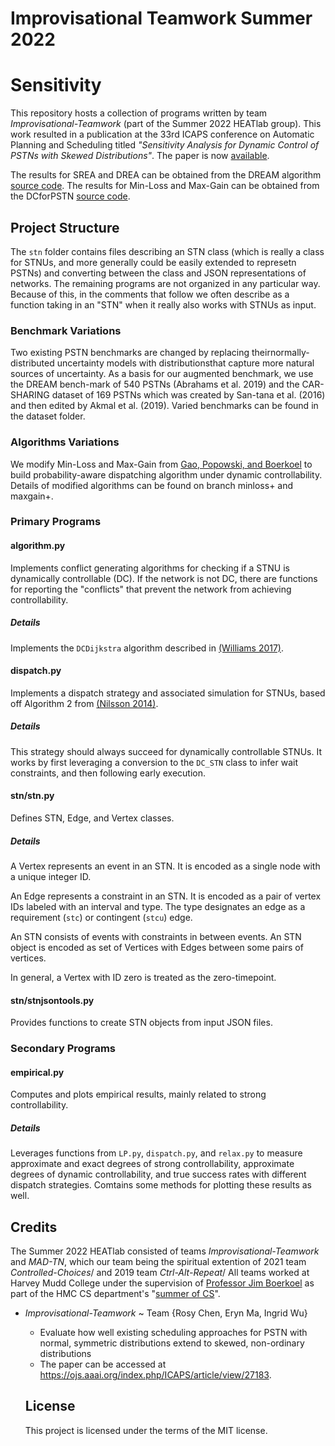 # Improvisational Teamwork Summer 2022 

# Sensitivity
This repository hosts a collection of programs written by team *Improvisational-Teamwork* (part of the Summer 2022 HEATlab group). This work resulted in a publication at the 33rd ICAPS conference on Automatic Planning and Scheduling titled *"Sensitivity Analysis for Dynamic Control of PSTNs with Skewed Distributions"*.  The paper is now [available](https://ojs.aaai.org/index.php/ICAPS/article/view/27183/26956).

<!--- Note that the files included in this repository need to be executed within the code environment created by team *Prob-In-Ctrl* of HEATlab, which can be accessed [here](https://github.com/HEATlab/Prob-in-Ctrl). Additionally, -->

The results for SREA and DREA can be obtained from the DREAM algorithm [source code](https://github.com/HEATlab/DREAM). The results for Min-Loss and Max-Gain can be obtained from the DCforPSTN [source code](https://github.com/HEATlab/DCforPSTN).
<!-- 
## Data Processing
The `dataset` folder hosts JSON representations of STNUs used in our research.
These STNUs were constructed from the *ROVERS* and *CAR-SHARING* PSTNs, made by [(Santana et. al. 2016)](https://www.aaai.org/ocs/index.php/ICAPS/ICAPS16/paper/view/13138) and available [here](http://groups.csail.mit.edu/mers/datasets/scheduling/), by replacing distributions with finite intervals over all contingent edges.  

Each STNU is encoded by a list of nodes and constraints between those nodes.
All 452 STNUs in the `dataset/dynamically_controllable` directory are dynamically controllable while the 169 STNUs in the `dataset/uncontrollable` directory are consistent, but not dynamically controllable.

This dataset of networks is referenced in [the paper](https://www.cs.hmc.edu/HEAT/papers/Akmal_et_al_ICAPS_2019.pdf) our team submitted to [ICAPS 2019](https://icaps19.icaps-conference.org/).

## Documentation
Files throughout the project are commented in doxygen style. -->

## Project Structure
The `stn` folder contains files describing an STN class (which is really a class for STNUs, and more generally could be easily extended to represetn PSTNs) and converting between the class and JSON representations of networks. 
The remaining programs are not organized in any particular way. Because of this, in the comments that follow we often describe as a function taking in an "STN" when it really also works with STNUs as input.

### Benchmark Variations
Two existing PSTN benchmarks are changed by replacing theirnormally-distributed  uncertainty  models  with  distributionsthat capture more natural sources of uncertainty. As a basis for our augmented benchmark, we use the DREAM bench-mark of 540 PSTNs (Abrahams et al. 2019) and the CAR-SHARING dataset of 169 PSTNs which was created by San-tana et al. (2016) and then edited by Akmal et al. (2019). Varied benchmarks can be found in the dataset folder.

### Algorithms Variations
We modify Min-Loss and Max-Gain from [Gao, Popowski, and Boerkoel](https://dblp.org/rec/conf/aaai/GaoPB20.html) to build probability-aware dispatching algorithm under dynamic controllability. Details of modified algorithms can be found on branch minloss+ and maxgain+.

### Primary Programs

#### algorithm.py
Implements conflict generating algorithms for checking if a STNU is dynamically controllable (DC).
If the network is not DC, there are functions for reporting the "conflicts" that prevent the network from achieving controllability.
##### Details
Implements the `DCDijkstra` algorithm described in [(Williams 2017)](https://www.ijcai.org/proceedings/2017/598).

#### dispatch.py
Implements a dispatch strategy and associated simulation for STNUs, based off Algorithm 2 from [(Nilsson 2014)](https://pdfs.semanticscholar.org/0313/af826f45d090a63fd5d787c92321666115c8.pdf).
##### Details
This strategy should always succeed for dynamically controllable STNUs.
It works by first leveraging a conversion to the `DC_STN` class to infer wait constraints, and then following early execution.

<!-- #### LP.py
Uses `PuLP` module to set up and solve several different LPs.
These LPs are primarily attempts at linearizing the calculation for degree of strong controllability.
The main structure of the constraints remains the same accross most of the programs, but there are many different types of objective functions used.
##### Details
This files contains 4 different LPs (Original LP has two different kinds objectives).
* *Original LP (with naive objective function)*: In this LP, we are minimizing the sum of contingent intervals shrinked.
* *Original LP*: In this LP, we are minimizing the sum of contingent intervals shrinked divided by original length of the contingent intervals.
* *Proportion LP*: In this LP, we are shrinking all contingent edges by the
same proportion, and we are minimizing the proportion shrinked.
* *Maximin LP*: In this LP, we are maximizing the minimum amount we can shrink from a contingent edge.
* *Minimax LP*: In this LP, we are minimizing the maximum amount we can shrink from a contingent edge.

Through experiments, we discovered that the *Original LP* was the best approximation for the degree of strong controllability.
This method is referred to in our paper as the DSC-LP. 


#### probability.py
Stores functions that, given conflicts from non-DC network, return the predicted probability of successful dispatch on those networks.
##### Details
The approximation here is an application of CLT to sums of uniformly distributed random variables. -->

<!-- #### relax.py
Using the routines from `algorithm.py` and `LP.py`, defines various different ways of selecting "maximal" subintervals.
##### Description
The approaches for computing subintervals in the strong controllability case involve using solutions from some LPs.
In the dynamic controllability case, the main approach implemented is the `optimalRelax` function, which is a very straightforward algorithm (with `O(k*log k)` complexity, if `k` is the number of edges in the conflict) that finds the true maximum subintervals (in the sense of maximizing resulting volume while ensuring the conflict is resolved). -->

#### stn/stn.py
Defines STN, Edge, and Vertex classes.
##### Details
A Vertex represents an event in an STN.
It is encoded as a single node with a unique integer ID.

An Edge represents a constraint in an STN.
It is encoded as a pair of vertex IDs labeled with an interval and type.
The type designates an edge as a requirement (`stc`) or contingent (`stcu`) edge.

An STN consists of events with constraints in between events.
An STN object is encoded as set of Vertices with Edges between some pairs of vertices.

In general, a Vertex with ID zero is treated as the zero-timepoint.

#### stn/stnjsontools.py
Provides functions to create STN objects from input JSON files.


### Secondary Programs

<!-- #### dc_stn.py
An older file.
Builds a `DC_STN` class that represents STNUs with an aim of manipulating the associated labeled distance graph.
Implements the DC checking algorithm described in [(Morris 2003)](https://pdfs.semanticscholar.org/6fb1/b64231b23924bd9e2a1c49f3b282a99e2f15.pdf).
Also has a function for checking if STNs are consistent or not. -->

#### empirical.py
Computes and plots empirical results, mainly related to strong controllability.
##### Details
Leverages functions from `LP.py`, `dispatch.py`, and `relax.py` to measure approximate and exact degrees of strong controllability, approximate degrees of dynamic controllability, and true success rates with different dispatch strategies.
Comtains some methods for plotting these results as well.

<!-- #### plot.py
A file that makes use of the `plotly` module to make some nice graphs of the results outputted by `empirical.py`.  

#### result_stats.py
A short file for computing correlations between some of the sets of data stored in the `result` folder.

#### simulation.py
Attempts at writing early and late strategies for dispatch on STNUs.
This program did not really end up getting used, since the attempts at implementing early and late strategies here are incorrect.
Instead, we only used the simulation presented in `dispatch.py`.

#### util.py
Holds a few helpful functions, which are called by other programs.
##### Details
Provides
- `STNtoDCSTN`: a function for converting from `STN` objects to `DC_STN` objects
- `normal`:     a function for getting STNUs in normal form (that is, all contingent edges have lower bound zero)
- `PriorityQueue`: a class implementing a standard min-heap

### Interfacing with NEOS

#### build_xml.py
A python program to take in AMPL model files and convert them to an XML format that can be submitted to the NEOS server.

#### model.py
Given an STNU, builds the corresponding optimization problem for computing the degree of strong controllability for the network.
##### Details
The output is an AMPL file.
The objective function is the logarithm of the product of the lengths of contingent subintervals.

#### NeosClient.py
A NEOS Python client (made available by the [NEOS server](https://neos-server.org/neos/downloads.html)) that has been mildly modified. This is used to submit optimization problems to NEOS, and then extract the values achieved by the objective function once the jobs are finished. -->



<!-- ### Other Files

#### result
This folder contains several JSON files storing results we found related to degree of controllability, empirical success rates for dispatch, and solutions to nonlinear optimization problems. -->

## Credits
The Summer 2022 HEATlab consisted of teams *Improvisational-Teamwork* and *MAD-TN*, which our team being the spiritual extention of 2021 team *Controlled-Choices*/ and 2019 team *Ctrl-Alt-Repeat*/
All teams worked at Harvey Mudd College under the supervision of [Professor Jim Boerkoel](https://www.cs.hmc.edu/~boerkoel/) as part of the HMC CS department's "[summer of CS](https://www.cs.hmc.edu/research/)".

- *Improvisational-Teamwork* ~ Team {Rosy Chen, Eryn Ma, Ingrid Wu}
  - Evaluate how well existing scheduling approaches for PSTN with normal, symmetric distributions extend to skewed, non-ordinary distributions
  - The paper can be accessed at https://ojs.aaai.org/index.php/ICAPS/article/view/27183.
  
  ## License
  This project is licensed under the terms of the MIT license.
